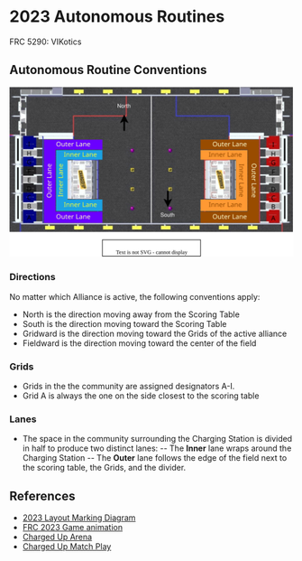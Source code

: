 # 2023 Autonomous Routines

FRC 5290: VIKotics

## Autonomous Routine Conventions

![Auto Routine Conventions Illustration](./_auto-routines/auto-conventions.svg "Conventions for autonomous routines")

### Directions

No matter which Alliance is active, the following conventions apply:

- North is the direction moving away from the Scoring Table
- South is the direction moving toward the Scoring Table
- Gridward is the direction moving toward the Grids of the active alliance
- Fieldward is the direction moving toward the center of the field

### Grids 

- Grids in the the community are assigned designators A-I.
- Grid A is always the one on the side closest to the scoring table

### Lanes

- The space in the community surrounding the Charging Station is divided in
half to produce two distinct lanes:
-- The __Inner__ lane wraps around the Charging Station
-- The __Outer__ lane follows the edge of the field next to the scoring table,
the Grids, and the divider.


## References

- [2023 Layout Marking Diagram](https://firstfrc.blob.core.windows.net/frc2023/FieldAssets/2023LayoutMarkingDiagram.pdf)
- [FRC 2023 Game animation](https://www.youtube.com/watch?v=0zpflsYc4PA&feature=youtu.be)
- [Charged Up Arena](https://firstfrc.blob.core.windows.net/frc2023/Manual/Sections/2023FRCGameManual-05.pdf)
- [Charged Up Match Play](https://firstfrc.blob.core.windows.net/frc2023/Manual/Sections/2023FRCGameManual-06.pdf)
